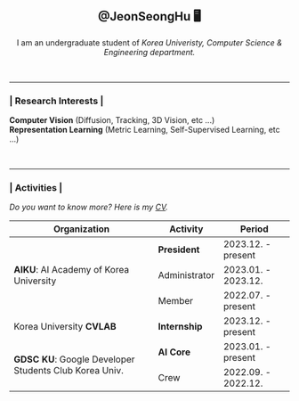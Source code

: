<div align="center">
 <h2 align="center"> @JeonSeongHu 🖥️ </h2>
 <p align="center"> I am an undergraduate student of <em> Korea Univeristy, Computer Science & Engineering department. </em> </p>
<br>
<hr>
<h3 align="left"> | Research Interests |</h3>
<p align="left">
<strong>Computer Vision</strong> (Diffusion, Tracking, 3D Vision, etc ...) <br>
<strong>Representation Learning</strong> (Metric Learning, Self-Supervised Learning, etc ...)
</p>
<br>
<hr>
<h3 align="left"> | Activities |</h3>
<p align="left">
<em>Do you want to know more? Here is my <a href="https://github.com/JeonSeongHu/JeonSeongHu/blob/main/JeonSeongHu_CV.pdf">CV</a>.</em>
</p>
<table>
  <head>
    <tr>
      <th>Organization</th>
      <th>Activity</th>
      <th>Period</th>
    </tr>
  </thead>
  <tbody>
    <tr>
      <td rowspan="3"><strong>AIKU</strong>: AI Academy of Korea University</td>
      <td><strong>President</strong></td>
      <td>2023.12. - present</td>
    </tr>
    <tr>
      <td>Administrator</td>
      <td>2023.01. - 2023.12. </td>
    </tr>
    <tr>
      <td>Member</td>
      <td>2022.07. - present </td>
    </tr>
    <tr>
      <td>Korea University <strong>CVLAB</strong></td>
      <td><strong>Internship</strong></td>
      <td>2023.12. - present</td>
    </tr>
    <tr>
      <td rowspan="2"><strong>GDSC KU</strong>: Google Developer Students Club Korea Univ.</td>
      <td><strong>AI Core</strong></td>
      <td>2023.01. - present</td>
    </tr>
    <tr>
      <td>Crew</td>
      <td>2022.09. - 2022.12.</td>
    </tr>
  </tbody>
</table>
</div>



